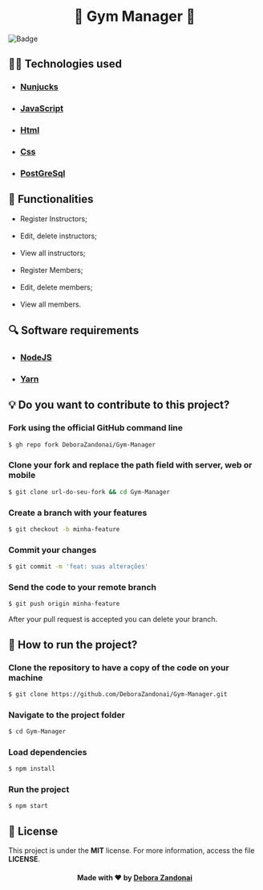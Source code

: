 <h1 align="center">🚀 Gym Manager 🚀</h1>

![Badge](/github/login.gif)

<h2>
  👨‍💻 Technologies used
</h2>
<ul>
  <li><h3><a href="https://imasters.com.br/front-end/nunjucks-template-engine-para-js">Nunjucks</a></h3></li>
  <li><h3><a href="https://www.javascript.com/">JavaScript</a></h3></li>
  <li><h3><a href="https://html.com/">Html</a></h3></li>
  <li><h3><a href="https://www.css.org/">Css</a></h3></li>
  <li><h3><a href="https://www.postgresql.org/">PostGreSql</a></h3></li>
</ul>

<h2>
  📄 Functionalities
</h2>

<ul>
  <li>Register Instructors;</li>
  <br />
  <li>Edit, delete instructors;</li>
  <br />
  <li>View all instructors;</li>
  <br />
  <li>Register Members;</li>
  <br />
  <li>Edit, delete members;</li>
  <br />
  <li>View all members.</li>
</ul>

<h2>
  🔍 Software requirements
</h2>

<ul>
  <li><h3><a href="https://nodejs.org/pt-br/">NodeJS</a></h3></li>
  <li><h3><a href="https://yarnpkg.com/">Yarn</a></h3></li>
</ul>

<h2>💡 Do you want to contribute to this project?</h2>

### Fork using the official GitHub command line

```bash
$ gh repo fork DeboraZandonai/Gym-Manager
```

### Clone your fork and replace the path field with server, web or mobile

```bash
$ git clone url-do-seu-fork && cd Gym-Manager
```

### Create a branch with your features

```bash
$ git checkout -b minha-feature
```

### Commit your changes

```bash
$ git commit -m 'feat: suas alterações'
```

### Send the code to your remote branch

```bash
$ git push origin minha-feature
```

After your pull request is accepted you can delete your branch.

<h2>
  📌 How to run the project?
</h2>

### Clone the repository to have a copy of the code on your machine

```bash
$ git clone https://github.com/DeboraZandonai/Gym-Manager.git
```

### Navigate to the project folder

```bash
$ cd Gym-Manager
```

### Load dependencies

```bash
$ npm install
```

### Run the project

```bash
$ npm start
```

## 📝 License

This project is under the **MIT** license. For more information, access the file **LICENSE**.

<h4 align=center>Made with ❤️ by <a href="https://www.linkedin.com/in/debora-zandonai-4ab092195/">Debora Zandonai</a></h4>
